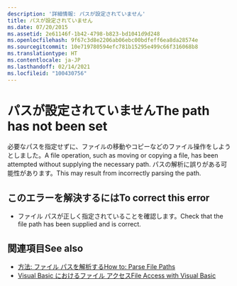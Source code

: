 ```yaml
---
description: '詳細情報: パスが設定されていません'
title: パスが設定されていません
ms.date: 07/20/2015
ms.assetid: 2e61146f-1b42-4798-b823-bd1041d9d248
ms.openlocfilehash: 9f67c3d8e2206ab06ebc00bdfeff6ea8da28574e
ms.sourcegitcommit: 10e719780594efc781b15295e499c66f316068b8
ms.translationtype: HT
ms.contentlocale: ja-JP
ms.lasthandoff: 02/14/2021
ms.locfileid: "100430756"
---
```

# <a name="the-path-has-not-been-set"></a><span data-ttu-id="c394a-103">パスが設定されていません</span><span class="sxs-lookup"><span data-stu-id="c394a-103">The path has not been set</span></span>

<span data-ttu-id="c394a-104">必要なパスを指定せずに、ファイルの移動やコピーなどのファイル操作をしようとしました。</span><span class="sxs-lookup"><span data-stu-id="c394a-104">A file operation, such as moving or copying a file, has been attempted without supplying the necessary path.</span></span> <span data-ttu-id="c394a-105">パスの解析に誤りがある可能性があります。</span><span class="sxs-lookup"><span data-stu-id="c394a-105">This may result from incorrectly parsing the path.</span></span>  
  
## <a name="to-correct-this-error"></a><span data-ttu-id="c394a-106">このエラーを解決するには</span><span class="sxs-lookup"><span data-stu-id="c394a-106">To correct this error</span></span>  
  
- <span data-ttu-id="c394a-107">ファイル パスが正しく指定されていることを確認します。</span><span class="sxs-lookup"><span data-stu-id="c394a-107">Check that the file path has been supplied and is correct.</span></span>  
  
## <a name="see-also"></a><span data-ttu-id="c394a-108">関連項目</span><span class="sxs-lookup"><span data-stu-id="c394a-108">See also</span></span>

- [<span data-ttu-id="c394a-109">方法: ファイル パスを解析する</span><span class="sxs-lookup"><span data-stu-id="c394a-109">How to: Parse File Paths</span></span>](../developing-apps/programming/drives-directories-files/how-to-parse-file-paths.md)
- [<span data-ttu-id="c394a-110">Visual Basic におけるファイル アクセス</span><span class="sxs-lookup"><span data-stu-id="c394a-110">File Access with Visual Basic</span></span>](../developing-apps/programming/drives-directories-files/file-access.md)
